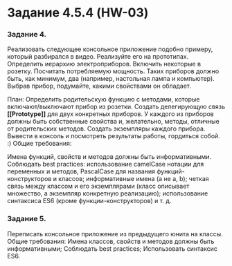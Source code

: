 # Задание 4.5.4 (HW-03)

### Задание 4.

Реализовать следующее консольное приложение подобно примеру, который разбирался в видео. Реализуйте его на прототипах.
Определить иерархию электроприборов. Включить некоторые в розетку. Посчитать потребляемую мощность. 
Таких приборов должно быть, как минимум, два (например, настольная лампа и компьютер). Выбрав прибор, подумайте, какими свойствами он обладает.

План:
Определить родительскую функцию с методами, которые включают/выключают прибор из розетки.
Создать делегирующую связь **[[Prototype]]** для двух конкретных приборов.
У каждого из приборов должны быть собственные свойства и, желательно, методы, отличные от родительских методов.
Создать экземпляры каждого прибора.
Вывести в консоль и посмотреть результаты работы, гордиться собой. :)
Общие требования:

Имена функций, свойств и методов должны быть информативными.
Соблюдать best practices:
использование camelCase нотации для переменных и методов, PascalCase для названия функций-конструкторов и классов;
информативные имена (а не a, b);
четкая связь между классом и его экземплярами (класс описывает множество, а экземпляр конкретную реализацию);
использование синтаксиса ES6 (кроме функции-конструкторов) и т. д.

### Задание 5.

Переписать консольное приложение из предыдущего юнита на классы.
Общие требования:
Имена классов, свойств и методов должны быть информативными;
Соблюдать best practices;
Использовать синтаксис ES6.

